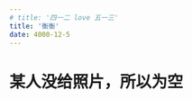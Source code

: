 ```yaml
---
# title: '四一二 love 五一三'
title: '衡衡'
date: 4000-12-5
---
```


# 某人没给照片，所以为空

<!-- 蓦然回首，已是沧海桑田。 -->

<!--那年我大二，她大一。奶茶店里，正和室友喝奶茶，闲聊。突然一个女孩过来，要加我微信。哈哈，这辈子头一回。但我首先是拒绝了，傻傻的说了一句，我没有微信。这年头谁没有个微信？然后女孩跟我说她们是玩真心话大冒险，她输了，然后选了大冒险。我看向她们那一桌，一桌子的人都在向我这边看。为了不让她尴尬，我加了。女孩跟我说，等下删也行。最后这个联系人就一直在列表里面没有删了~

直到后来，在很短的时间里，在学校一直遇到她。但她每次都是急急忙忙的样子。不知怎么的，我在微信上鬼使神差的给她发起了信息，说最近一直遇到她。可尴尬的是，她早就忘了我长啥样。尬住，哈哈。接下来几天都一直跟她聊一些日常。

18 年年底，一次偶然的机会,班上一个大兄弟和她的一个小姐妹谈上了。然后叫出来一起玩，经过大兄弟的撮合，和她小姐妹的助攻。我和女孩成功在一起了。

记得第一次接吻，天时地利人和！那天是雷暴雨天，天色都是特别暗的那种，她跟我说打雷打的好大，特别吓人，有点害怕。因为室友都出去有事了，就一个人在寝室。我当时直接放下手机，就拿着伞出门，冲她们女寝室了。哈哈，第一次这么冲动。我敲门时候，她都惊了，没想到我会直接去她寝室。问我宿管阿姨没有拦我吗？咋拦得住嘛，我这急切的心。看都没看到我就上楼了。进寝室之后，她比较害羞，一直看着地，说不想让我看到她素颜的样子。这我可不同意了，我非要看，然后抱住她顺其自然的也亲了上去。

19 年中旬，我出学校实习，异地从此时开始。。

因为找不到本专业的工作，最后去做上了客服。客服岗位那时候一个月休息 4 天，我会尽量把假期调到一起，坐高铁去学校见她。。

19 年年底，疫情爆发。学校封校，防疫都特别紧张，见她便更加艰难。

20 年中旬，她放暑假了，而开学时间一直没有通知。她在家呆了两个月之后跟爸妈说学校开学了，然后来到了我工作的城市。开始了短暂的小情侣同居生活。那时候真的特别美好，真的好想好想永远停留在那一刻。

我上的都是晚班，下午 3 点到 12 点。下班时候总会经过一个烧烤摊，是个新疆的大叔。烤的是真的好吃，还挺便宜。我时不时就会买上一点烤鸭肠，火腿，肉串。给我家宝贝儿吃。有些时候，我回到家，就会吃到她煮好的螺蛳粉，拍黄瓜。哈哈，真的很温馨。

周末的时候，我们会一起去逛菜场。做个两菜一汤，或者直接买块火锅底料，一点青菜，一点肉丸做火锅吃。然后出了菜场，门口会有卖西瓜的，会买上半个带回家。每次看到她吃东西时候，满足的样子，就会想，这辈子足了！

客服终归不是长久之道，最开始还想着一边做客服，一边好好敲代码。可这真就是想想而已，下班之后只想着刷会剧，和她视频，然后睡觉。敲代码渐渐的就忘记的差不多了。每个月拿着四五千的工资，就有快两千贡献了房租。于是辞职，报了培训班学了前端，新的东西好好学，旧的东西重新捡起来，复习。培训持续半年，期间很少我去找她，因为没时间加上手上没钱。

分手

培训期间，因为时间很紧，每天学的东西都不一样，压力很大，不想辜负爸妈的期望。而她，也处于将要毕业的阶段，需要准备很多东西，每天还要排练毕业表演。两个人心情都不怎么好。。最后因为一个小事，引爆了异地以来，两个人堆积在心里的不满。。。结果不言而喻。

两个都很犟的人，在一起的时候基本上不会吵架，能一直很好。异地不断小矛盾。

虽然好几年过去了，还是一直会很想她。。。 -->

<!-- ![和她一起煮火锅](../../.vuepress/public/z1.jpg)
![武汉亮亮烧烤](../../.vuepress/public/z2.jpg)
![吃西瓜](../../.vuepress/public/z3.jpg) -->
